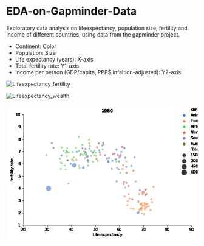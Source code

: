 # EDA-on-Gapminder-Data
Exploratory data analysis on lifeexpectancy, population size, fertility and income of different countries, using data from the gapminder project. 

- Continent: Color
- Population: Size
- Life expectancy (years): X-axis
- Total fertility rate: Y1-axis
- Income per person (GDP/capita, PPP$ infaltion-adjusted): Y2-axis


![](/Project_1/rs_lifeexp_fertility.gif "Lifeexpectancy_fertility")

![](/Project_1/lifeexp_wealth.gif "Lifeexpectancy_wealth")

![](/Project_1/animatedscatterplot.gif "Lifeexpectancy_fertility")
